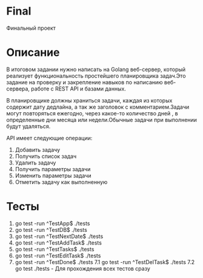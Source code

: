 # Final
Финальный проект
# Описание
В итоговом задании нужно написать на Golang веб-сервер, который реализует функциональность простейшего планировщика задач.Это задание на проверку и закрепление навыков по написанию веб-сервера, работе с REST API и базами данных.

В планировщике должны храниться задачи, каждая из которых содержит дату дедлайна, а так же заголовок с комментарием.Задачи могут повторяться ежегодно, через какое-то количество дней , в определенные дни месяца или недели.Обычные задачи при выполнении будут удаляться.

API имеет следующие операции:
1. Добавить задачу
2. Получить список задач
3. Удалить задачу
4. Получить параметры задачи
5. Изменить параметры задачи
6. Отметить задачу как выполненную

# Тесты
1. go test -run ^TestApp$ ./tests
2. go test -run ^TestDB$ ./tests
3. go test -run ^TestNextDate$ ./tests
4. go test -run ^TestAddTask$ ./tests
5. go test -run ^TestTasks$ ./tests
6. go test -run ^TestEditTask$ ./tests
7. go test -run ^TestDone$ ./tests
7.1 go test -run ^TestDelTask$ ./tests
7.2 go test ./tests - Для прохождения всех тестов сразу

